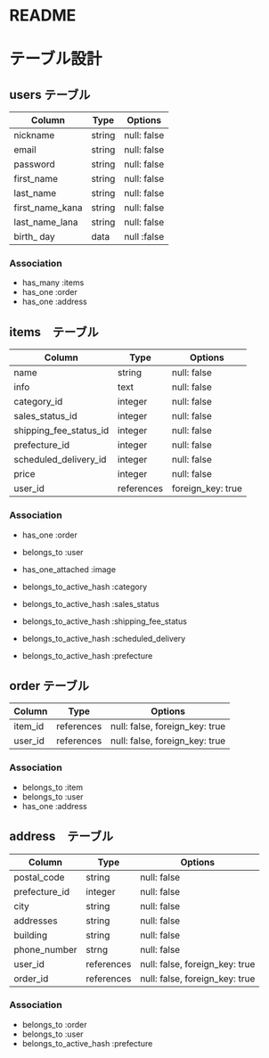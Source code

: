 # README

# テーブル設計

## users テーブル

| Column   | Type   | Options     |
| -------- | ------ | ----------- |
| nickname    | string | null: false |
| email    | string | null: false |
| password | string | null: false |
| first_name | string | null: false |
| last_name | string | null: false |
| first_name_kana | string | null: false |
| last_name_lana | string | null: false |
| birth_ day | data | null :false |

### Association

- has_many :items
- has_one :order
- has_one :address

## items　テーブル

| Column   | Type   | Options     |
| -------- | ------ | ----------- |
| name     | string | null: false |
| info    | text | null: false |
| category_id | integer | null: false |
| sales_status_id | integer | null: false |
| shipping_fee_status_id | integer | null: false |
| prefecture_id | integer | null: false |
| scheduled_delivery_id | integer | null: false |
| price | integer | null: false |
| user_id | references | foreign_key: true |

### Association

- has_one :order
- belongs_to :user

- has_one_attached :image
- belongs_to_active_hash :category
- belongs_to_active_hash :sales_status
- belongs_to_active_hash :shipping_fee_status
- belongs_to_active_hash :scheduled_delivery
- belongs_to_active_hash :prefecture

## order テーブル

| Column   | Type   | Options     |
| -------- | ------ | ----------- |
| item_id  | references | null: false, foreign_key: true |
| user_id  | references | null: false, foreign_key: true |

### Association

- belongs_to :item
- belongs_to :user
- has_one :address

## address　テーブル

| Column   | Type   | Options     |
| -------- | ------ | ----------- |
| postal_code     | string | null: false |
| prefecture_id    | integer | null: false |
| city | string | null: false |
| addresses | string | null: false |
| building | string | null: false |
| phone_number | strng | null: false |
| user_id | references | null: false, foreign_key: true |
| order_id | references | null: false, foreign_key: true |

### Association

- belongs_to :order
- belongs_to :user
- belongs_to_active_hash :prefecture

